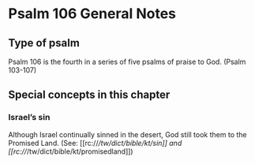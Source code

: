 # Psalm 106 General Notes
## Type of psalm

Psalm 106 is the fourth in a series of five psalms of praise to God. (Psalm 103-107)

## Special concepts in this chapter

### Israel’s sin
Although Israel continually sinned in the desert, God still took them to the Promised Land. (See: [[rc://*/tw/dict/bible/kt/sin]] and [[rc://*/tw/dict/bible/kt/promisedland]])